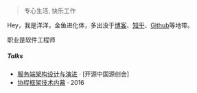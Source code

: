 > 专心生活, 快乐工作

Hey，我是洋洋，金鱼进化体，多出没于[博客](https://huangxuan.me)、[知乎](https://www.zhihu.com/people/huxpro/pins/posts)、[Github](http://github.com/huxpro)等地带。

职业是软件工程师

##### Talks

- [服务端架构设计与演进][2] · [开源中国源创会]
- [协程框架技术内幕][1] · 2016

[1]: http://blog.csdn.net/tech_meizu/article/details/51487793#comments
[2]: http://www.toutiao.com/a6334787707609039106/?tt_from=mobile_qq&utm_campaign=client_share&app=news_article&utm_source=mobile_qq&iid=5588630201&utm_medium=toutiao_android
